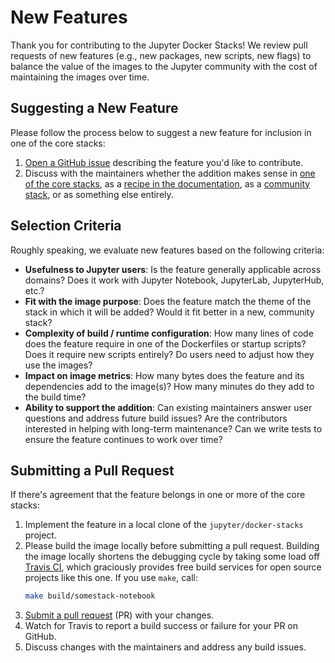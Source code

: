 # New Features

Thank you for contributing to the Jupyter Docker Stacks! We review pull requests of new features (e.g., new packages, new scripts, new flags) to balance the value of the images to the Jupyter community with the cost of maintaining the images over time.

## Suggesting a New Feature

Please follow the process below to suggest a new feature for inclusion in one of the core stacks:

1. [Open a GitHub issue](https://github.com/jupyter/docker-stacks/issues) describing the feature you'd like to contribute.
2. Discuss with the maintainers whether the addition makes sense in [one of the core stacks](../using/selecting.md#Core-Stacks), as a [recipe in the documentation](recipes.md), as a [community stack](stacks.md), or as something else entirely.

## Selection Criteria

Roughly speaking, we evaluate new features based on the following criteria:

* **Usefulness to Jupyter users**: Is the feature generally applicable across domains? Does it work with Jupyter Notebook, JupyterLab, JupyterHub, etc.?
* **Fit with the image purpose**: Does the feature match the theme of the stack in which it will be added? Would it fit better in a new, community stack?
* **Complexity of build / runtime configuration**: How many lines of code does the feature require in one of the Dockerfiles or startup scripts? Does it require new scripts entirely? Do users need to adjust how they use the images?
* **Impact on image metrics**: How many bytes does the feature and its dependencies add to the image(s)? How many minutes do they add to the build time?
* **Ability to support the addition**: Can existing maintainers answer user questions and address future build issues? Are the contributors interested in helping with long-term maintenance? Can we write tests to ensure the feature continues to work over time?

## Submitting a Pull Request

If there's agreement that the feature belongs in one or more of the core stacks:

1. Implement the feature in a local clone of the `jupyter/docker-stacks` project.
2. Please build the image locally before submitting a pull request. Building the image locally shortens the debugging cycle by taking some load off [Travis CI](http://travis-ci.org/), which graciously provides free build services for open source projects like this one.  If you use `make`, call:
    ```bash
    make build/somestack-notebook
    ```
3. [Submit a pull request](https://github.com/PointCloudLibrary/pcl/wiki/A-step-by-step-guide-on-preparing-and-submitting-a-pull-request) (PR) with your changes.
4. Watch for Travis to report a build success or failure for your PR on GitHub.
5. Discuss changes with the maintainers and address any build issues.
